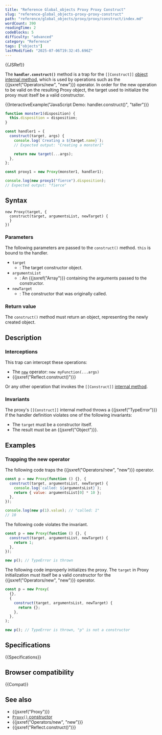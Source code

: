 ```yaml
---
title: "Reference Global_objects Proxy Proxy Construct"
slug: "reference-global_objects-proxy-proxy-construct"
path: "reference/global_objects/proxy/proxy/construct/index.md"
wordCount: 390
readingTime: 2
codeBlocks: 5
difficulty: "advanced"
category: "Reference"
tags: ["objects"]
lastModified: "2025-07-06T19:32:45.696Z"
---
```



{{JSRef}}

The **`handler.construct()`** method is a trap for the `[[Construct]]` [object internal method](/en-US/docs/Web/JavaScript/Reference/Global_Objects/Proxy#object_internal_methods), which is used by operations such as the {{jsxref("Operators/new", "new")}} operator. In order for the new operation to be valid on the resulting Proxy object, the target used to initialize the proxy must itself be a valid constructor.

{{InteractiveExample("JavaScript Demo: handler.construct()", "taller")}}

```js interactive-example
function monster1(disposition) {
  this.disposition = disposition;
}

const handler1 = {
  construct(target, args) {
    console.log(`Creating a ${target.name}`);
    // Expected output: "Creating a monster1"

    return new target(...args);
  },
};

const proxy1 = new Proxy(monster1, handler1);

console.log(new proxy1("fierce").disposition);
// Expected output: "fierce"
```

## Syntax

```js-nolint
new Proxy(target, {
  construct(target, argumentsList, newTarget) {
  }
})
```

### Parameters

The following parameters are passed to the `construct()` method. `this` is bound to the handler.

- `target`
  - : The target constructor object.
- `argumentsList`
  - : An {{jsxref("Array")}} containing the arguments passed to the constructor.
- `newTarget`
  - : The constructor that was originally called.

### Return value

The `construct()` method must return an object, representing the newly created object.

## Description

### Interceptions

This trap can intercept these operations:

- The [`new`](/en-US/docs/Web/JavaScript/Reference/Operators/new) operator: `new myFunction(...args)`
- {{jsxref("Reflect.construct()")}}

Or any other operation that invokes the `[[Construct]]` [internal method](/en-US/docs/Web/JavaScript/Reference/Global_Objects/Proxy#object_internal_methods).

### Invariants

The proxy's `[[Construct]]` internal method throws a {{jsxref("TypeError")}} if the handler definition violates one of the following invariants:

- The `target` must be a constructor itself.
- The result must be an {{jsxref("Object")}}.

## Examples

### Trapping the new operator

The following code traps the {{jsxref("Operators/new", "new")}} operator.

```js
const p = new Proxy(function () {}, {
  construct(target, argumentsList, newTarget) {
    console.log(`called: ${argumentsList}`);
    return { value: argumentsList[0] * 10 };
  },
});

console.log(new p(1).value); // "called: 1"
// 10
```

The following code violates the invariant.

```js example-bad
const p = new Proxy(function () {}, {
  construct(target, argumentsList, newTarget) {
    return 1;
  },
});

new p(); // TypeError is thrown
```

The following code improperly initializes the proxy. The `target` in Proxy initialization must itself be a valid constructor for the {{jsxref("Operators/new", "new")}} operator.

```js example-bad
const p = new Proxy(
  {},
  {
    construct(target, argumentsList, newTarget) {
      return {};
    },
  },
);

new p(); // TypeError is thrown, "p" is not a constructor
```

## Specifications

{{Specifications}}

## Browser compatibility

{{Compat}}

## See also

- {{jsxref("Proxy")}}
- [`Proxy()` constructor](/en-US/docs/Web/JavaScript/Reference/Global_Objects/Proxy/Proxy)
- {{jsxref("Operators/new", "new")}}
- {{jsxref("Reflect.construct()")}}
